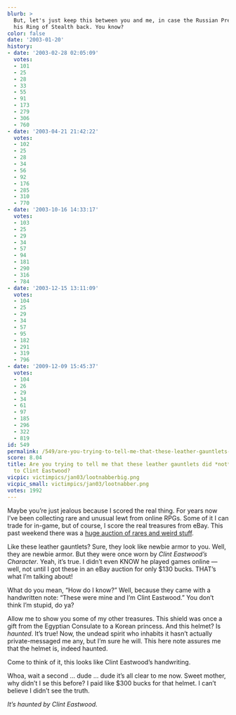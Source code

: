 ```yaml
---
blurb: >
  But, let's just keep this between you and me, in case the Russian President wants
  his Ring of Stealth back. You know?
color: false
date: '2003-01-20'
history:
- date: '2003-02-28 02:05:09'
  votes:
  - 101
  - 25
  - 28
  - 33
  - 55
  - 91
  - 173
  - 279
  - 306
  - 760
- date: '2003-04-21 21:42:22'
  votes:
  - 102
  - 25
  - 28
  - 34
  - 56
  - 92
  - 176
  - 285
  - 310
  - 770
- date: '2003-10-16 14:33:17'
  votes:
  - 103
  - 25
  - 29
  - 34
  - 57
  - 94
  - 181
  - 290
  - 316
  - 784
- date: '2003-12-15 13:11:09'
  votes:
  - 104
  - 25
  - 29
  - 34
  - 57
  - 95
  - 182
  - 291
  - 319
  - 796
- date: '2009-12-09 15:45:37'
  votes:
  - 104
  - 26
  - 29
  - 34
  - 61
  - 97
  - 185
  - 296
  - 322
  - 819
id: 549
permalink: /549/are-you-trying-to-tell-me-that-these-leather-gauntlets-did-not-actually-belong-to-clint-eastwood/
score: 8.04
title: Are you trying to tell me that these leather gauntlets did *not* actually belong
  to Clint Eastwood?
vicpic: victimpics/jan03/lootnabberbig.png
vicpic_small: victimpics/jan03/lootnabber.png
votes: 1992
---
```


Maybe you’re just jealous because I scored the real thing. For years now
I’ve been collecting rare and unusual lewt from online RPGs. Some of it
I can trade for in-game, but of course, I score the real treasures from
eBay. This past weekend there was a [huge auction of rares and weird
stuff](@/victim/548.md).

Like these leather gauntlets? Sure, they look like newbie armor to you.
Well, they are newbie armor. But they were once worn by *Clint
Eastwood’s Character*. Yeah, it’s true. I didn’t even KNOW he played
games online — well, not until I got these in an eBay auction for only
$130 bucks. THAT’s what I’m talking about!

What do you mean, “How do I know?” Well, because they came with a
handwritten note: “These were mine and I’m Clint Eastwood.” You don’t
think I’m stupid, do ya?

Allow me to show you some of my other treasures. This shield was once a
gift from the Egyptian Consulate to a Korean princess. And this helmet?
Is *haunted*. It’s true! Now, the undead spirit who inhabits it hasn’t
actually private-messaged me any, but I’m sure he will. This here note
assures me that the helmet is, indeed haunted.

Come to think of it, this looks like Clint Eastwood’s handwriting.

Whoa, wait a second ... dude ... dude it’s all clear to me now. Sweet
mother, why didn’t I se this before? I paid like $300 bucks for that
helmet. I can’t believe I didn’t see the truth.

*It’s haunted by Clint Eastwood.*